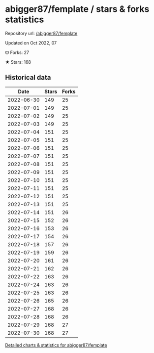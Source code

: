 # abigger87/femplate / stars & forks statistics

Repository url: [/abigger87/femplate](https://github.com/abigger87/femplate)

Updated on Oct 2022, 07

☋ Forks: 27

★ Stars: 168

## Historical data
| Date | Stars | Forks |
|------|-------|-------|
| 2022-06-30 | 149 | 25 | 
| 2022-07-01 | 149 | 25 | 
| 2022-07-02 | 149 | 25 | 
| 2022-07-03 | 149 | 25 | 
| 2022-07-04 | 151 | 25 | 
| 2022-07-05 | 151 | 25 | 
| 2022-07-06 | 151 | 25 | 
| 2022-07-07 | 151 | 25 | 
| 2022-07-08 | 151 | 25 | 
| 2022-07-09 | 151 | 25 | 
| 2022-07-10 | 151 | 25 | 
| 2022-07-11 | 151 | 25 | 
| 2022-07-12 | 151 | 25 | 
| 2022-07-13 | 151 | 25 | 
| 2022-07-14 | 151 | 26 | 
| 2022-07-15 | 152 | 26 | 
| 2022-07-16 | 153 | 26 | 
| 2022-07-17 | 154 | 26 | 
| 2022-07-18 | 157 | 26 | 
| 2022-07-19 | 159 | 26 | 
| 2022-07-20 | 161 | 26 | 
| 2022-07-21 | 162 | 26 | 
| 2022-07-22 | 163 | 26 | 
| 2022-07-24 | 163 | 26 | 
| 2022-07-25 | 163 | 26 | 
| 2022-07-26 | 165 | 26 | 
| 2022-07-27 | 168 | 26 | 
| 2022-07-28 | 168 | 26 | 
| 2022-07-29 | 168 | 27 | 
| 2022-07-30 | 168 | 27 | 


[Detailed charts & statistics for abigger87/femplate](https://reviewgithub.com/rep/abigger87/femplate)
